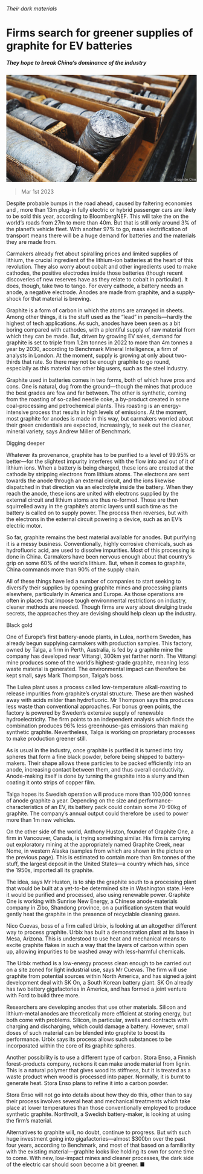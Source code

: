 ###### Their dark materials

# Firms search for greener supplies of graphite for EV batteries 

##### They hope to break China’s dominance of the industry 

![image](images/20230304_STP002.jpg) 

> Mar 1st 2023 

Despite probable bumps in the road ahead, caused by faltering economies and , more than 13m plug-in fully electric or hybrid passenger cars are likely to be sold this year, according to BloombergNEF. This will take the  on the world’s roads from 27m to more than 40m. But that is still only around 3% of the planet’s vehicle fleet. With another 97% to go, mass electrification of transport means there will be a huge demand for batteries and the materials they are made from.

Carmakers already fret about spiralling prices and limited supplies of lithium, the crucial ingredient of the lithium-ion batteries at the heart of this revolution. They also worry about cobalt and other ingredients used to make cathodes, the positive electrodes inside those batteries (though recent discoveries of new reserves have  as they relate to cobalt in particular). It does, though, take two to tango. For every cathode, a battery needs an anode, a negative electrode. Anodes are made from graphite, and a supply-shock for that material is brewing. 

Graphite is a form of carbon in which the atoms are arranged in sheets. Among other things, it is the stuff used as the “lead” in pencils—hardly the highest of tech applications. As such, anodes have been seen as a bit boring compared with cathodes, with a plentiful supply of raw material from which they can be made. But, driven by growing EV sales, demand for graphite is set to triple from 1.2m tonnes in 2022 to more than 4m tonnes a year by 2030, according to Benchmark Mineral Intelligence, a firm of analysts in London. At the moment, supply is growing at only about two-thirds that rate. So there may not be enough graphite to go round, especially as this material has other big users, such as the steel industry. 

Graphite used in batteries comes in two forms, both of which have pros and cons. One is natural, dug from the ground—though the mines that produce the best grades are few and far between. The other is synthetic, coming from the roasting of so-called needle coke, a by-product created in some coal-processing and petrochemical plants. This roasting is an energy-intensive process that results in high levels of emissions. At the moment, most graphite for anodes is made in this way, but carmakers worried about their green credentials are expected, increasingly, to seek out the cleaner, mineral variety, says Andrew Miller of Benchmark.

Digging deeper

Whatever its provenance, graphite has to be purified to a level of 99.95% or better—for the slightest impurity interferes with the flow into and out of it of lithium ions. When a battery is being charged, these ions are created at the cathode by stripping electrons from lithium atoms. The electrons are sent towards the anode through an external circuit, and the ions likewise dispatched in that direction via an electrolyte inside the battery. When they reach the anode, these ions are united with electrons supplied by the external circuit and lithium atoms are thus re-formed. Those are then squirrelled away in the graphite’s atomic layers until such time as the battery is called on to supply power. The process then reverses, but with the electrons in the external circuit powering a device, such as an EV’s electric motor.

So far, graphite remains the best material available for anodes. But purifying it is a messy business. Conventionally, highly corrosive chemicals, such as hydrofluoric acid, are used to dissolve impurities. Most of this processing is done in China. Carmakers have been nervous enough about that country’s grip on some 60% of the world’s lithium. But, when it comes to graphite, China commands more than 90% of the supply chain. 

All of these things have led a number of companies to start seeking to diversify their supplies by opening graphite mines and processing plants elsewhere, particularly in America and Europe. As those operations are often in places that impose tough environmental restrictions on industry, cleaner methods are needed. Though firms are wary about divulging trade secrets, the approaches they are devising should help clean up the industry.

Black gold

One of Europe’s first battery-anode plants, in Lulea, northern Sweden, has already begun supplying carmakers with production samples. This factory, owned by Talga, a firm in Perth, Australia, is fed by a graphite mine the company has developed near Vittangi, 300km yet farther north. The Vittangi mine produces some of the world’s highest-grade graphite, meaning less waste material is generated. The environmental impact can therefore be kept small, says Mark Thompson, Talga’s boss. 

The Lulea plant uses a process called low-temperature alkali-roasting to release impurities from graphite’s crystal structure. These are then washed away with acids milder than hydrofluoric. Mr Thompson says this produces less waste than conventional approaches. For bonus green points, the factory is powered by Sweden’s extensive supply of renewable hydroelectricity. The firm points to an independent analysis which finds the combination produces 96% less greenhouse-gas emissions than making synthetic graphite. Nevertheless, Talga is working on proprietary processes to make production greener still. 

As is usual in the industry, once graphite is purified it is turned into tiny spheres that form a fine black powder, before being shipped to battery-makers. Their shape allows these particles to be packed efficiently into an anode, increasing contact between them, and thus overall conductivity. Anode-making itself is done by turning the graphite into a slurry and then coating it onto strips of copper film. 

Talga hopes its Swedish operation will produce more than 100,000 tonnes of anode graphite a year. Depending on the size and performance-characteristics of an EV, its battery pack could contain some 70-90kg of graphite. The company’s annual output could therefore be used to power more than 1m new vehicles. 

On the other side of the world, Anthony Huston, founder of Graphite One, a firm in Vancouver, Canada, is trying something similar. His firm is carrying out exploratory mining at the appropriately named Graphite Creek, near Nome, in western Alaska (samples from which are shown in the picture on the previous page). This is estimated to contain more than 8m tonnes of the stuff, the largest deposit in the United States—a country which has, since the 1950s, imported all its graphite.

The idea, says Mr Huston, is to ship the graphite south to a processing plant that would be built at a yet-to-be determined site in Washington state. Here it would be purified and processed, also using renewable power. Graphite One is working with Sunrise New Energy, a Chinese anode-materials company in Zibo, Shandong province, on a purification system that would gently heat the graphite in the presence of recyclable cleaning gases. 

Nico Cuevas, boss of a firm called Urbix, is looking at an altogether different way to process graphite. Urbix has built a demonstration plant at its base in Mesa, Arizona. This is understood to use heat and mechanical means to excite graphite flakes in such a way that the layers of carbon within open up, allowing impurities to be washed away with less-harmful chemicals. 

The Urbix method is a low-energy process clean enough to be carried out on a site zoned for light industrial use, says Mr Cuevas. The firm will use graphite from potential sources within North America, and has signed a joint development deal with SK On, a South Korean battery giant. SK On already has two battery gigafactories in America, and has formed a joint venture with Ford to build three more.

Researchers are developing anodes that use other materials. Silicon and lithium-metal anodes are theoretically more efficient at storing energy, but both come with problems. Silicon, in particular, swells and contracts with charging and discharging, which could damage a battery. However, small doses of such material can be blended into graphite to boost its performance. Urbix says its process allows such substances to be incorporated within the core of its graphite spheres.

Another possibility is to use a different type of carbon. Stora Enso, a Finnish forest-products company, reckons it can make anode material from lignin. This is a natural polymer that gives wood its stiffness, but it is treated as a waste product when wood is processed into paper. Normally, it is burnt to generate heat. Stora Enso plans to refine it into a carbon powder.

Stora Enso will not go into details about how they do this, other than to say their process involves several heat and mechanical treatments which take place at lower temperatures than those conventionally employed to produce synthetic graphite. Northvolt, a Swedish battery-maker, is looking at using the firm’s material.

Alternatives to graphite will, no doubt, continue to progress. But with such huge investment going into gigafactories—almost $300bn over the past four years, according to Benchmark, and most of that based on a familiarity with the existing material—graphite looks like holding its own for some time to come. With new, low-impact mines and cleaner processes, the dark side of the electric car should soon become a bit greener. ■


